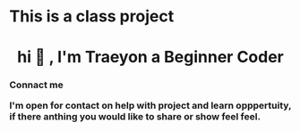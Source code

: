 # This is a class project
<h1 align="center"> hi 👏 , I'm Traeyon a Beginner Coder </h1> 

<h3 align = "left"> Connact me 
<p align ="left">
I'm open for contact on help with project and learn opppertuity,
if there anthing you would like to share or show feel feel.
</p>
